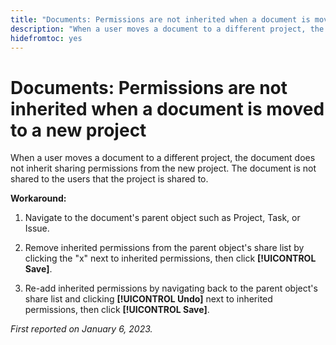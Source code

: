 ```yaml
---
title: "Documents: Permissions are not inherited when a document is moved to a new project"
description: "When a user moves a document to a different project, the document does not inherit sharing permissions from the new project. The document is not shared to the users that the project is shared to. "
hidefromtoc: yes
---
```


# Documents: Permissions are not inherited when a document is moved to a new project

<!-- This Known Issue is on the TOC for both Workfront and Workfront Proof-->

When a user moves a document to a different project, the document does not inherit sharing permissions from the new project. The document is not shared to the users that the project is shared to. 

**Workaround:**

1. Navigate to the document's parent object such as Project, Task, or Issue.

1. Remove inherited permissions from the parent object's share list by clicking the "x" next to inherited permissions, then click **[!UICONTROL Save]**.

1. Re-add inherited permissions by navigating back to the parent object's share list and clicking **[!UICONTROL Undo]** next to inherited permissions, then click **[!UICONTROL Save]**.

_First reported on January 6, 2023._

